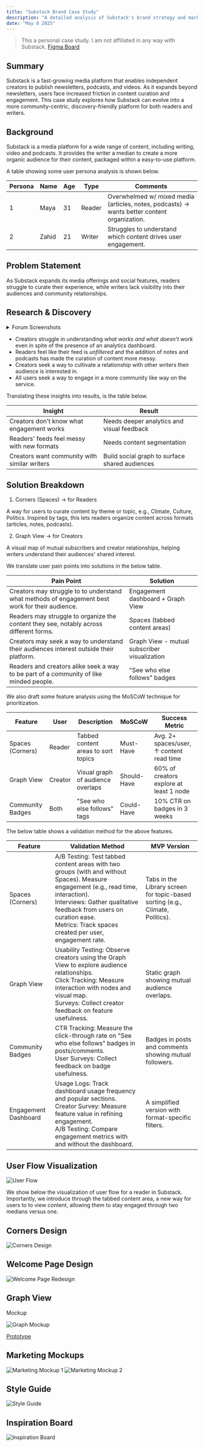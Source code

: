 ```yaml
---
title: "Substack Brand Case Study"
description: "A detailed analysis of Substack's brand strategy and market positioning"
date: "May 8 2025"
---
```


> This a personal case study. I am not affiliated in any way with Substack.
[Figma Board](https://www.figma.com/design/xo2LM1oobkjEsaIASej3v1/Substack-%7C-Product---Design?m=auto&t=PYVPMFM7FwrGwuy3-1)

## Summary

Substack is a fast-growing media platform that enables independent creators to publish newsletters, podcasts, and videos. As it expands beyond newsletters, users face increased friction in content curation and engagement. This case study explores how Substack can evolve into a more community-centric, discovery-friendly platform for both readers and writers.

## Background

Substack is a media platform for a wide range of content, including writing, video and podcasts. It provides the writer a median to create a more organic audience for their content, packaged within a easy-to-use platform.

A table showing some user persona analysis is shown below.

| Persona | Name  | Age | Type   | Comments                                                                                    |
| ------- | ----- | --- | ------ | ------------------------------------------------------------------------------------------- |
| 1       | Maya  | 31  | Reader | Overwhelmed w/ mixed media (articles, notes, podcasts) → wants better content organization. |
| 2       | Zahid | 21  | Writer | Struggles to understand which content drives user engagement.                               |

## Problem Statement

As Substack expands its media offerings and social features, readers struggle to curate their experience, while writers lack visibility into their audiences and community relationships.

## Research & Discovery

<details>
<summary>Forum Screenshots</summary>

![image.png](https://res.craft.do/user/full/9dbd2acb-b35e-7ef2-85c1-1a2e9d185b8d/doc/86751331-4499-4293-a9d2-625aa1c9a539/5b481e2a-f88f-4826-aa59-6b9cec80170b)

![image.png](https://res.craft.do/user/full/9dbd2acb-b35e-7ef2-85c1-1a2e9d185b8d/doc/86751331-4499-4293-a9d2-625aa1c9a539/547cb418-e705-4433-8e7d-dd2d459ae78c)

![image.png](https://res.craft.do/user/full/9dbd2acb-b35e-7ef2-85c1-1a2e9d185b8d/doc/86751331-4499-4293-a9d2-625aa1c9a539/9f32ec7b-e6e3-4a42-a45a-a1ff3804c7be)

![image.png](https://res.craft.do/user/full/9dbd2acb-b35e-7ef2-85c1-1a2e9d185b8d/doc/86751331-4499-4293-a9d2-625aa1c9a539/81550a4f-5820-4226-9e2e-7ce565ffe644)
</details>

- Creators struggle in understanding *what works and what doesn't work* even in spite of the presence of an analytics dashboard.
- Readers feel like their feed is *unfiltered* and the addition of notes and podcasts has made the curation of content more messy.
- Creators seek a way to cultivate a relationship with other writers their audience is interested in.
- All users seek a way to engage in a more community like way on the service.

Translating these insights into results, is the table below.

| Insight                                      | Result                                     |
| -------------------------------------------- | ---------------------------------------------- |
| Creators don't know what engagement works    | Needs deeper analytics and visual feedback     |
| Readers' feeds feel messy with new formats   | Needs content segmentation                     |
| Creators want community with similar writers | Build social graph to surface shared audiences |

## Solution Breakdown

1. Corners (Spaces) → for Readers

A way for users to curate content by theme or topic, e.g., Climate, Culture, Politics. Inspired by tags, this lets readers organize content across formats (articles, notes, podcasts).

2. Graph View →  for Creators

A visual map of mutual subscribers and creator relationships, helping writers understand their audiences' shared interest.

We translate user pain points into solutions in the below table.

| Pain Point                                                                                      | Solution                                     |
| ----------------------------------------------------------------------------------------------- | -------------------------------------------- |
| Creators may struggle to to understand what methods of engagement best work for their audience. | Engagement dashboard + Graph View            |
| Readers may struggle to organize the content they see, notably across different forms.          | Spaces (tabbed content areas)                |
| Creators may seek a way to understand their audiences interest outside their platform.          | Graph View - mutual subscriber visualization |
| Readers and creators alike seek a way to be part of a community of like minded people.          | "See who else follows" badges                |

We also draft some feature analysis using the MoSCoW technique for prioritization.

| Feature          | User     | Description                         | MoSCoW      | Success Metric                       |
| ---------------- | -------- | ----------------------------------- | ----------- | ---------------------------------------- |
| Spaces (Corners) | Reader   | Tabbed content areas to sort topics | Must-Have   | Avg. 2+ spaces/user, ↑ content read time |
| Graph View       | Creator  | Visual graph of audience overlaps   | Should-Have | 60% of creators explore at least 1 node  |
| Community Badges | Both     | "See who else follows" tags         | Could-Have  | 10% CTR on badges in 3 weeks             |

The below table shows a validation method for the above features.

| Feature          | Validation Method                                                                                                                                                                                                                                                        | MVP Version                                                               |
| -------------------- | ---------------------------------------------------------------------------------------------------------------------------------------------------------------------------------------------------------------------------------------------------------------------------- | ----------------------------------------------------------------------------- |
| Spaces (Corners)     | A/B Testing: Test tabbed content areas with two groups (with and without Spaces). Measure engagement (e.g., read time, interaction).  <br>Interviews: Gather qualitative feedback from users on curation ease.  <br>Metrics: Track spaces created per user, engagement rate. | Tabs in the Library screen for topic-based sorting (e.g., Climate, Politics). |
| Graph View           | Usability Testing: Observe creators using the Graph View to explore audience relationships.  <br>Click Tracking: Measure interaction with nodes and visual map.  <br>Surveys: Collect creator feedback on feature usefulness.                                                | Static graph showing mutual audience overlaps.                                |
| Community Badges     | CTR Tracking: Measure the click-through rate on "See who else follows" badges in posts/comments.  <br>User Surveys: Collect feedback on badge usefulness.                                                                                                                    | Badges in posts and comments showing mutual followers.                        |
| Engagement Dashboard | Usage Logs: Track dashboard usage frequency and popular sections.  <br>Creator Survey: Measure feature value in refining engagement.  <br>A/B Testing: Compare engagement metrics with and without the dashboard.                                                            | A simplified version with format-specific filters.                            |

## User Flow Visualization

![User Flow](/static/User_Flow.png)

We show below the visualization of user flow for a reader in Substack. Importantly, we introduce through the tabbed content area, a new way for users to to view content, allowing them to stay engaged through two medians versus one.

## Corners Design

![Corners Design](/static/Corners_Figma.png)

## Welcome Page Design

![Welcome Page Redesign](/static/connections.png)

## Graph View

Mockup

![Graph Mockup](/static/Graph_Mockup.png)

[Prototype](/graph-view)

## Marketing Mockups

![Marketing Mockup 1](/static/Marketing_Spaces.png)
![Marketing Mockup 2](/static/Marketing_Graph.png)

## Style Guide

![Style Guide](/static/Style_Guide.png)

## Inspiration Board

![Inspiration Board](/static/Insporatio_Board.png)

